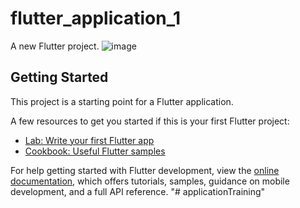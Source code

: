 # flutter_application_1

A new Flutter project.
![image](https://github.com/Sakita-0830/applicationTraining/assets/119716881/409720f4-f143-4ca5-820f-7e35c4e51e54)

## Getting Started

This project is a starting point for a Flutter application.

A few resources to get you started if this is your first Flutter project:

- [Lab: Write your first Flutter app](https://docs.flutter.dev/get-started/codelab)
- [Cookbook: Useful Flutter samples](https://docs.flutter.dev/cookbook)

For help getting started with Flutter development, view the
[online documentation](https://docs.flutter.dev/), which offers tutorials,
samples, guidance on mobile development, and a full API reference.
"# applicationTraining" 
